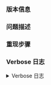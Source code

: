 <!--
请注意，在您提交 Issue 之前：
* 请完全理解并尽可能遵守提问的智慧以及 EFB 项目贡献指南的有关
  部分。
* 请检查此前是否有其他人提交过相关问题。
* 请查阅 EFB 说明文档及本项目说明是否已针对您的问题进行说明。

提问的智慧: https://github.com/FredWe/How-To-Ask-Questions-The-Smart-Way/blob/master/README-zh_CN.md
EFB 项目贡献指南: https://efb.1a23.studio/blob/master/CONTRIBUTING.md
EFB 说明文档: https://ehforwarderbot.readthedocs.io/

Bug 汇报需要包含完整的重现步骤与 Verbose 级别的日志。日志获取
方式请参照 EFB 说明文档。

这里只接受与 EFB 微信从端相关的建议与 Bug 汇报。其他内容请移步
相应的 GitHub Repository。

项目维护者可能关闭其认为并未遵守以上说明的 Issue，并不予答复。
敬请知悉。
-->

### 版本信息
<!-- 可以通过 ehforwarderbot --version 获取。 -->


### 问题描述
<!-- 请尽可能详细且完整的描述问题出现的症状，以及期待的正确运行结果。 -->


### 重现步骤
<!-- 请尽可能详细且完整的描述使问题出现的步骤。 -->


### Verbose 日志
<details>
<summary>Verbose 日志</summary>

```
请在这里贴出您的 Verbose 日志。如果您对隐私有所顾虑，您可以自行
隐去隐私信息、或 GPG 加密至 BD6B65EC00638DC9083781D5D4B65BB1A106200A。



```
 
</details>